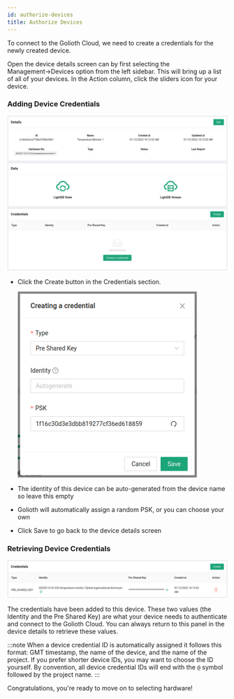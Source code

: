 ```yaml
---
id: authorize-devices
title: Authorize Devices
---
```


To connect to the Golioth Cloud, we need to create a credentials for the newly created device.

Open the device details screen can by first selecting the Management&rarr;Devices option from the left sidebar. This will bring up a list of all of your devices. In the Action column, click the sliders icon for your device.

### Adding Device Credentials

![A device without credentials](../assets/gettingstarted-console-deviceview-nocredentials.png)

* Click the Create button in the Credentials section.

    ![Adding device credentials](../assets/gettingstarted-console-createcredentials.png)

* The identity of this device can be auto-generated from the device name so leave this empty
* Golioth will automatically assign a random PSK, or you can choose your own
* Click Save to go back to the device details screen

### Retrieving Device Credentials

![Device details now includes device credentials](../assets/gettingstarted-console-deviceview-credentialspanel.png)

The credentials have been added to this device. These two values (the Identity and the Pre Shared Key) are what your device needs to authenticate and connect to the Golioth Cloud. You can always return to this panel in the device details to retrieve these values.

:::note
When a device credential ID is automatically assigned it follows this format: GMT timestamp, the name of the device, and the name of the project. If you prefer shorter device IDs, you may want to choose the ID yourself. By convention, all device credential IDs will end with the `@` symbol followed by the project name.
:::

Congratulations, you're ready to move on to selecting hardware!
